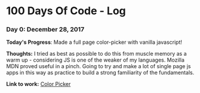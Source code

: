 # 100 Days Of Code - Log

### Day 0: December 28, 2017

**Today's Progress**: Made a full page color-picker with vanilla javascript!

**Thoughts:** I tried as best as possible to do this from muscle memory as a warm up - considering JS is one of the weaker of my languages. Mozilla MDN proved useful in a pinch. Going to try and make a lot of single page js apps in this way as practice to build a strong familiarity of the fundamentals.

**Link to work:** [Color Picker](http://justin-focus.co.uk/100-days-of-code/days/1/)
